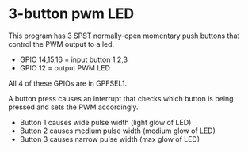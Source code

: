 # 3-button pwm LED

This program has 3 SPST normally-open momentary push buttons that control the PWM output to a led.

- GPIO 14,15,16 = input button 1,2,3
- GPIO 12 = output PWM LED

All 4 of these GPIOs are in GPFSEL1.

A button press causes an interrupt that checks which button is being pressed and sets the PWM accordingly.

- Button 1 causes wide pulse width (light glow of LED)
- Button 2 causes medium pulse width (medium glow of LED)
- Button 3 causes narrow pulse width (max glow of LED)
